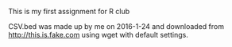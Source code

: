 This is my first assignment for R club

CSV.bed was made up by me on 2016-1-24 and downloaded from http://this.is.fake.com using
wget with default settings.
